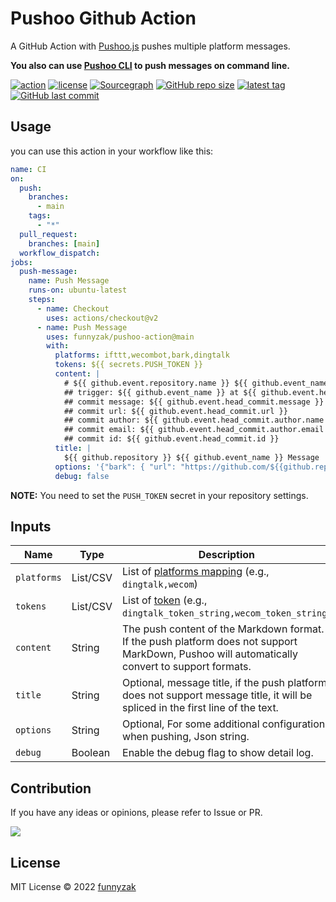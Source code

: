 # Pushoo Github Action

A GitHub Action with [Pushoo.js](https://github.com/imaegoo/pushoo) pushes multiple platform messages.

**You also can use [Pushoo CLI](https://github.com/funnyzak/pushoo-cli) to push messages on command line.**

[![action][ci-image]][ci-url]
[![license][license-image]][repository-url]
[![Sourcegraph][sg-image]][sg-url]
[![GitHub repo size][repo-size-image]][repository-url]
[![latest tag][tag-image]][rle-url]
[![GitHub last commit][last-commit-image]][repository-url]

[license-image]: https://img.shields.io/github/license/funnyzak/pushoo-action.svg?style=flat-square
[repository-url]: https://github.com/funnyzak/pushoo-action
[repo-size-image]: https://img.shields.io/github/repo-size/funnyzak/pushoo-action
[down-latest-image]: https://img.shields.io/github/downloads/funnyzak/pushoo-action/latest/total.svg
[down-total-image]: https://img.shields.io/github/downloads/funnyzak/pushoo-action/total.svg
[commit-activity-image]: https://img.shields.io/github/commit-activity/m/funnyzak/pushoo-action?style=flat-square
[last-commit-image]: https://img.shields.io/github/last-commit/funnyzak/pushoo-action?style=flat-square
[license-image]: https://img.shields.io/github/license/funnyzak/pushoo-action.svg?style=flat-square
[repository-url]: https://github.com/funnyzak/pushoo-action
[rle-url]: https://github.com/funnyzak/pushoo-action/releases/latest
[rle-all-url]: https://github.com/funnyzak/pushoo-action/releases
[ci-image]: https://img.shields.io/github/actions/workflow/status/funnyzak/pushoo-cli/ci.yml?branch=main
[ci-url]: https://github.com/funnyzak/pushoo-action/actions
[rle-image]:  https://github.com/funnyzak/pushoo-action/actions/workflows/ci.yml/badge.svg
[sg-image]: https://img.shields.io/badge/view%20on-Sourcegraph-brightgreen.svg?style=flat-square
[sg-url]: https://sourcegraph.com/github.com/funnyzak/pushoo-action
[tag-image]: https://img.shields.io/github/v/tag/funnyzak/pushoo-action

## Usage

you can use this action in your workflow like this:

```yml
name: CI
on:
  push:
    branches:
      - main
    tags:
      - "*"
  pull_request:
    branches: [main]
  workflow_dispatch:
jobs:
  push-message:
    name: Push Message
    runs-on: ubuntu-latest
    steps:
      - name: Checkout
        uses: actions/checkout@v2
      - name: Push Message
        uses: funnyzak/pushoo-action@main
        with:
          platforms: ifttt,wecombot,bark,dingtalk
          tokens: ${{ secrets.PUSH_TOKEN }}
          content: |
            # ${{ github.event.repository.name }} ${{ github.event_name }} Message
            ## trigger: ${{ github.event_name }} at ${{ github.event.head_commit.timestamp }}
            ## commit message: ${{ github.event.head_commit.message }}
            ## commit url: ${{ github.event.head_commit.url }}
            ## commit author: ${{ github.event.head_commit.author.name }}
            ## commit email: ${{ github.event.head_commit.author.email }}
            ## commit id: ${{ github.event.head_commit.id }}
          title: |
            ${{ github.repository }} ${{ github.event_name }} Message
          options: '{"bark": { "url": "https://github.com/${{github.repository}}" }, "dingtalk": {"msgtype": "markdown"}}'
          debug: false

```

**NOTE:** You need to set the `PUSH_TOKEN` secret in your repository settings.

## Inputs

| Name               | Type     | Description                                                                                                                                                                        |
|--------------------|----------|------------------------------------------------------------------------------------------------------------------------------------------------------------------------------------|
| `platforms`        | List/CSV | List of [platforms mapping](https://github.com/imaegoo/pushoo) (e.g., `dingtalk,wecom`)       |
| `tokens`            | List/CSV | List of [token](https://github.com/imaegoo/pushoo) (e.g., `dingtalk_token_string,wecom_token_string`)                 |
| `content`          | String   | The push content of the Markdown format. If the push platform does not support MarkDown, Pushoo will automatically convert to support formats.                                                                                       |
| `title`    | String   | Optional, message title, if the push platform does not support message title, it will be spliced in the first line of the text.              |
| `options`          | String   | Optional, For some additional configuration when pushing, Json string.  |
| `debug`             | Boolean   | Enable the debug flag to show detail log. |             

## Contribution

If you have any ideas or opinions, please refer to Issue or PR.

<a href="https://github.com/funnyzak/pushoo-action/graphs/contributors">
  <img src="https://contrib.rocks/image?repo=funnyzak/pushoo-action" />
</a>

## License

MIT License © 2022 [funnyzak](https://github.com/funnyzak)
